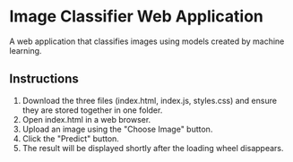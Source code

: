 # Image Classifier Web Application
A web application that classifies images using models created by machine learning.

## Instructions
1. Download the three files (index.html, index.js, styles.css) and ensure they are stored together in one folder.
2. Open index.html in a web browser.
3. Upload an image using the "Choose Image" button.
4. Click the "Predict" button.
5. The result will be displayed shortly after the loading wheel disappears.
